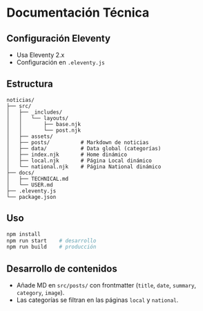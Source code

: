 # Documentación Técnica

## Configuración Eleventy

- Usa Eleventy 2.x
- Configuración en `.eleventy.js`

## Estructura

```
noticias/
├── src/
│   ├── _includes/
│   │   └── layouts/
│   │       ├── base.njk
│   │       └── post.njk
│   ├── assets/
│   ├── posts/          # Markdown de noticias
│   ├── data/           # Data global (categorías)
│   ├── index.njk       # Home dinámico
│   ├── local.njk       # Página Local dinámico
│   └── national.njk    # Página National dinámico
├── docs/
│   ├── TECHNICAL.md
│   └── USER.md
├── .eleventy.js
└── package.json
```

## Uso

```bash
npm install
npm run start    # desarrollo
npm run build    # producción
```

## Desarrollo de contenidos

- Añade MD en `src/posts/` con frontmatter (`title`, `date`, `summary`, `category`, `image`).
- Las categorías se filtran en las páginas `local` y `national`.
